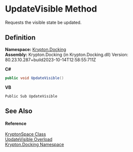 # UpdateVisible Method


Requests the visible state be updated.



## Definition
**Namespace:** <a href="98399376-cf41-9454-4b4d-4fab2ca20bc7.md">Krypton.Docking</a>  
**Assembly:** Krypton.Docking (in Krypton.Docking.dll) Version: 80.23.10.287+build2023-10-14T12:58:55:711Z

**C#**
``` C#
public void UpdateVisible()
```
**VB**
``` VB
Public Sub UpdateVisible
```



## See Also


#### Reference
<a href="638b8f4c-3645-edb8-b3d5-7598ea376868.md">KryptonSpace Class</a>  
<a href="839b374e-991a-efef-9620-aaaeb31ef359.md">UpdateVisible Overload</a>  
<a href="98399376-cf41-9454-4b4d-4fab2ca20bc7.md">Krypton.Docking Namespace</a>  
